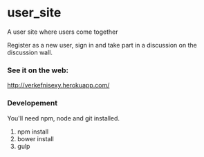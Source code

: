 # user_site
A user site where users come together

Register as a new user, sign in and take part in a discussion on the discussion wall. 

### See it on the web:
http://verkefnisexy.herokuapp.com/

### Developement 
You'll need npm, node and git installed.
  
  1. npm install
  2. bower install
  3. gulp
